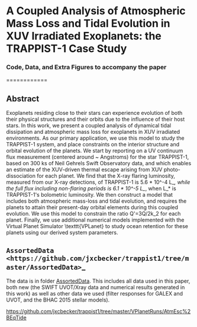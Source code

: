 # A Coupled Analysis of Atmospheric Mass Loss and Tidal Evolution in XUV Irradiated Exoplanets: the TRAPPIST-1 Case Study
### Code, Data, and Extra Figures to accompany the paper
============

Abstract
--------

Exoplanets residing close to their stars can experience evolution of both their physical structures and their orbits due to the influence of their host stars. In this work, we present a coupled analysis of dynamical tidal dissipation and atmospheric mass loss for exoplanets in XUV irradiated environments. As our primary application, we use this model to study the TRAPPIST-1 system, and place constraints on the interior structure and orbital evolution of the planets. We start by reporting on a UV continuum flux measurement (centered around ~ Angstroms) for the star TRAPPIST-1, based on 300 ks of Neil Gehrels Swift Observatory data, and which enables an estimate of the XUV-driven thermal escape arising from XUV photo-dissociation for each planet. We find that the X-ray flaring luminosity, measured from our X-ray detections, of TRAPPIST-1 is 5.6 * 10^-4 L_*, while the full flux including non-flaring periods is 6.1 * 10^-5 L_*, when L_* is TRAPPIST-1's bolometric luminosity. We then construct a model that includes both atmospheric mass-loss and tidal evolution, and requires the planets to attain their present-day orbital elements during this coupled evolution. We use this model to constrain the ratio Q'=3Q/2k_2 for each planet. Finally, we use additional numerical models implemented with the Virtual Planet Simulator \texttt{VPLanet} to study ocean retention for these planets using our derived system parameters.


`AssortedData <https://github.com/jxcbecker/trappist1/tree/master/AssortedData>`_
-------------------

The data is in folder [AssortedData](AssortedData). This includes all data used in this paper, both new (the SWIFT UVOT/Xray data and numerical results generated in this work) as well as other data we used (filter responses for GALEX and UVOT, and the BHAC 2015 stellar models). 





https://github.com/jxcbecker/trappist1/tree/master/VPlanetRuns/AtmEsc%2BEqTide